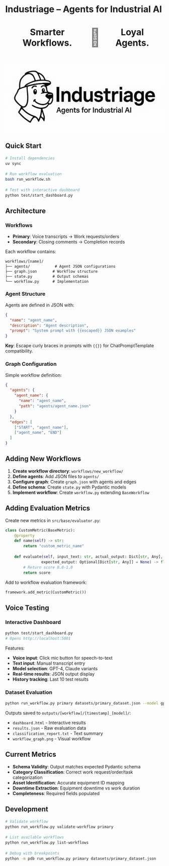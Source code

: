 # Industriage – Agents for Industrial AI

<!-- To put this in the middle, use HTML -->
<h1 style="text-align:center; font-size:2em; display: flex; justify-content: center; align-items: center;">
    <span style="margin: 0 1em;">Smarter Workflows.</span><span style="font-size:2em; color:gray;">🐾</span><span style="margin: 0 1em;">Loyal Agents.</span>
</h1>

<br>

![Industriage Logo](assets/industriage.png)

## Quick Start

```bash
# Install dependencies
uv sync

# Run workflow evaluation
bash run_workflow.sh

# Test with interactive dashboard
python test/start_dashboard.py
```

## Architecture

### Workflows
- **Primary**: Voice transcripts → Work requests/orders
- **Secondary**: Closing comments → Completion records

Each workflow contains:
```
workflows/[name]/
├── agents/           # Agent JSON configurations
├── graph.json       # Workflow structure
├── state.py         # Output schemas
└── workflow.py      # Implementation
```

### Agent Structure

Agents are defined in JSON with:
```json
{
  "name": "agent_name",
  "description": "Agent description", 
  "prompt": "System prompt with {{escaped}} JSON examples"
}
```

**Key**: Escape curly braces in prompts with `{{}}` for ChatPromptTemplate compatibility.

### Graph Configuration

Simple workflow definition:
```json
{
  "agents": {
    "agent_name": {
      "name": "agent_name",
      "path": "agents/agent_name.json"
    }
  },
  "edges": [
    ["START", "agent_name"],
    ["agent_name", "END"]
  ]
}
```

## Adding New Workflows

1. **Create workflow directory**: `workflows/new_workflow/`
2. **Define agents**: Add JSON files to `agents/`
3. **Configure graph**: Create `graph.json` with agents and edges
4. **Define schema**: Create `state.py` with Pydantic models
5. **Implement workflow**: Create `workflow.py` extending `BaseWorkflow`

## Adding Evaluation Metrics

Create new metrics in `src/base/evaluator.py`:

```python
class CustomMetric(BaseMetric):
    @property
    def name(self) -> str:
        return "custom_metric_name"
    
    def evaluate(self, input_text: str, actual_output: Dict[str, Any], 
                expected_output: Optional[Dict[str, Any]] = None) -> float:
        # Return score 0.0-1.0
        return score
```

Add to workflow evaluation framework:
```python
framework.add_metric(CustomMetric())
```

## Voice Testing

### Interactive Dashboard
```bash
python test/start_dashboard.py
# Opens http://localhost:5001
```

Features:
- **Voice input**: Click mic button for speech-to-text
- **Text input**: Manual transcript entry
- **Model selection**: GPT-4, Claude variants
- **Real-time results**: JSON output display
- **History tracking**: Last 10 test results

### Dataset Evaluation
```bash
python run_workflow.py primary datasets/primary_dataset.json --model gpt-4o-mini
```

Outputs saved to `outputs/[workflow]/[timestamp]_[model]/`:
- `dashboard.html` - Interactive results
- `results.json` - Raw evaluation data
- `classification_report.txt` - Text summary
- `workflow_graph.png` - Visual workflow

## Current Metrics

- **Schema Validity**: Output matches expected Pydantic schema
- **Category Classification**: Correct work request/order/task categorization  
- **Asset Identification**: Accurate equipment ID mapping
- **Downtime Extraction**: Equipment downtime vs work duration
- **Completeness**: Required fields populated

## Development

```bash
# Validate workflow
python run_workflow.py validate-workflow primary

# List available workflows  
python run_workflow.py list-workflows

# Debug with breakpoints
python -m pdb run_workflow.py primary datasets/primary_dataset.json